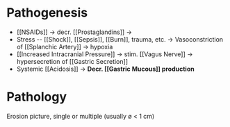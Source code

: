 # Pathogenesis
- [[NSAIDs]] -> decr. [[Prostaglandins]] ->
- Stress -- [[Shock]], [[Sepsis]], [[Burn]], trauma, etc. -> Vasoconstriction of [[Splanchic Artery]] -> hypoxia
- [[Increased Intracranial Pressure]] -> stim. [[Vagus Nerve]] -> hypersecretion of [[Gastric Secretion]]
- Systemic [[Acidosis]]
-> **Decr. [[Gastric Mucous]] production**

# Pathology
Erosion picture, single or multiple (usually ø < 1 cm)
